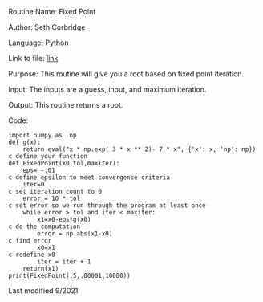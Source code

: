 Routine Name: Fixed Point

Author: Seth Corbridge

Language: Python

Link to file: [link](https://github.com/SethCorb/math4610/blob/ac59c9f9599e79ff28343c7f2dcb67a630dd79a1/software/FixedPoint.py)

Purpose: This routine will give you a root based on fixed point iteration.

Input: The inputs are a guess, input, and maximum iteration.

Output: This routine returns a root.

Code:
```
import numpy as  np
def g(x):
    return eval("x * np.exp( 3 * x ** 2)- 7 * x", {'x': x, 'np': np})
c define your function
def FixedPoint(x0,tol,maxiter):
    eps= -.01
c define epsilon to meet convergence criteria
    iter=0
c set iteration count to 0
    error = 10 * tol
c set error so we run through the program at least once
    while error > tol and iter < maxiter:
        x1=x0-eps*g(x0)
c do the computation
        error = np.abs(x1-x0)
c find error
        x0=x1
c redefine x0
        iter = iter + 1
    return(x1)
print(FixedPoint(.5,.00001,10000))
```
Last modified 9/2021
